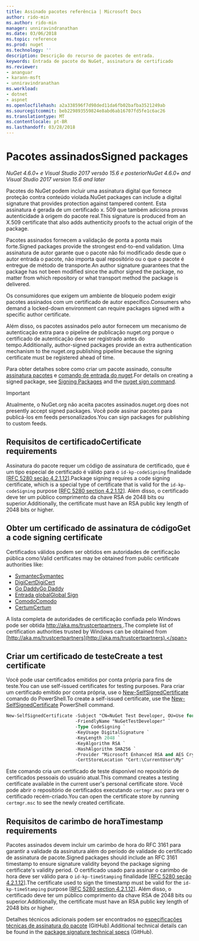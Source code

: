 ```yaml
---
title: Assinado pacotes referência | Microsoft Docs
author: rido-min
ms.author: rido-min
manager: unniravindranathan
ms.date: 03/06/2018
ms.topic: reference
ms.prod: nuget
ms.technology: ''
description: Descrição do recurso de pacotes de entrada.
keywords: Entrada de pacote do NuGet, assinatura de certificado
ms.reviewer:
- ananguar
- karann-msft
- unniravindranathan
ms.workload:
- dotnet
- aspnet
ms.openlocfilehash: a2a338596f7d98ded11da6fb02bafba3521249ab
ms.sourcegitcommit: beb229893559824e8abd6ab16707fd5fe1c6ac26
ms.translationtype: MT
ms.contentlocale: pt-BR
ms.lasthandoff: 03/28/2018
---
```

# <a name="signed-packages"></a><span data-ttu-id="86f06-104">Pacotes assinados</span><span class="sxs-lookup"><span data-stu-id="86f06-104">Signed packages</span></span>

<span data-ttu-id="86f06-105">*NuGet 4.6.0+ e Visual Studio 2017 versão 15.6 e posterior*</span><span class="sxs-lookup"><span data-stu-id="86f06-105">*NuGet 4.6.0+ and Visual Studio 2017 version 15.6 and later*</span></span>

<span data-ttu-id="86f06-106">Pacotes do NuGet podem incluir uma assinatura digital que fornece proteção contra conteúdo violada.</span><span class="sxs-lookup"><span data-stu-id="86f06-106">NuGet packages can include a digital signature that provides protection against tampered content.</span></span> <span data-ttu-id="86f06-107">Esta assinatura é gerada de um certificado x. 509 que também adiciona provas autenticidade à origem do pacote real.</span><span class="sxs-lookup"><span data-stu-id="86f06-107">This signature is produced from an X.509 certificate that also adds authenticity proofs to the actual origin of the package.</span></span>

<span data-ttu-id="86f06-108">Pacotes assinados fornecem a validação de ponta a ponta mais forte.</span><span class="sxs-lookup"><span data-stu-id="86f06-108">Signed packages provide the strongest end-to-end validation.</span></span> <span data-ttu-id="86f06-109">Uma assinatura de autor garante que o pacote não foi modificado desde que o autor entrada o pacote, não importa qual repositório ou o que o pacote é entregue de método de transporte.</span><span class="sxs-lookup"><span data-stu-id="86f06-109">An author signature guarantees that the package has not been modified since the author signed the package, no matter from which repository or what transport method the package is delivered.</span></span>

<span data-ttu-id="86f06-110">Os consumidores que exigem um ambiente de bloqueio podem exigir pacotes assinados com um certificado de autor específico.</span><span class="sxs-lookup"><span data-stu-id="86f06-110">Consumers who demand a locked-down environment can require packages signed with a specific author certificate.</span></span>

<span data-ttu-id="86f06-111">Além disso, os pacotes assinados pelo autor fornecem um mecanismo de autenticação extra para o pipeline de publicação nuget.org porque o certificado de autenticação deve ser registrado antes do tempo.</span><span class="sxs-lookup"><span data-stu-id="86f06-111">Additionally, author-signed packages provide an extra authentication mechanism to the nuget.org publishing pipeline because the signing certificate must be registered ahead of time.</span></span>

<span data-ttu-id="86f06-112">Para obter detalhes sobre como criar um pacote assinado, consulte [assinatura pacotes](../create-packages/Sign-a-package.md) e [comando de entrada do nuget](../tools/cli-ref-sign.md).</span><span class="sxs-lookup"><span data-stu-id="86f06-112">For details on creating a signed package, see [Signing Packages](../create-packages/Sign-a-package.md) and the [nuget sign command](../tools/cli-ref-sign.md).</span></span>

> [!Important]
> <span data-ttu-id="86f06-113">Atualmente, o NuGet.org não aceita pacotes assinados.</span><span class="sxs-lookup"><span data-stu-id="86f06-113">nuget.org does not presently accept signed packages.</span></span> <span data-ttu-id="86f06-114">Você pode assinar pacotes para publicá-los em feeds personalizados.</span><span class="sxs-lookup"><span data-stu-id="86f06-114">You can sign packages for publishing to custom feeds.</span></span>

## <a name="certificate-requirements"></a><span data-ttu-id="86f06-115">Requisitos de certificado</span><span class="sxs-lookup"><span data-stu-id="86f06-115">Certificate requirements</span></span>

<span data-ttu-id="86f06-116">Assinatura do pacote requer um código de assinatura de certificado, que é um tipo especial de certificado é válido para o `id-kp-codeSigning` finalidade [[RFC 5280 seção 4.2.1.12](https://tools.ietf.org/html/rfc5280#section-4.2.1.12)].</span><span class="sxs-lookup"><span data-stu-id="86f06-116">Package signing requires a code signing certificate, which is a special type of certificate that is valid for the `id-kp-codeSigning` purpose [[RFC 5280 section 4.2.1.12](https://tools.ietf.org/html/rfc5280#section-4.2.1.12)].</span></span> <span data-ttu-id="86f06-117">Além disso, o certificado deve ter um público comprimento da chave RSA de 2048 bits ou superior.</span><span class="sxs-lookup"><span data-stu-id="86f06-117">Additionally, the certificate must have an RSA public key length of 2048 bits or higher.</span></span>

## <a name="get-a-code-signing-certificate"></a><span data-ttu-id="86f06-118">Obter um certificado de assinatura de código</span><span class="sxs-lookup"><span data-stu-id="86f06-118">Get a code signing certificate</span></span>

<span data-ttu-id="86f06-119">Certificados válidos podem ser obtidos em autoridades de certificação pública como:</span><span class="sxs-lookup"><span data-stu-id="86f06-119">Valid certificates may be obtained from public certificate authorities like:</span></span>

- [<span data-ttu-id="86f06-120">Symantec</span><span class="sxs-lookup"><span data-stu-id="86f06-120">Symantec</span></span>](https://trustcenter.websecurity.symantec.com/process/trust/productOptions?productType=SoftwareValidationClass3)
- [<span data-ttu-id="86f06-121">DigiCert</span><span class="sxs-lookup"><span data-stu-id="86f06-121">DigiCert</span></span>](https://www.digicert.com/code-signing/)
- [<span data-ttu-id="86f06-122">Go Daddy</span><span class="sxs-lookup"><span data-stu-id="86f06-122">Go Daddy</span></span>](https://www.godaddy.com/web-security/code-signing-certificate)
- [<span data-ttu-id="86f06-123">Entrada global</span><span class="sxs-lookup"><span data-stu-id="86f06-123">Global Sign</span></span>](https://www.globalsign.com/en/code-signing-certificate/)
- [<span data-ttu-id="86f06-124">Comodo</span><span class="sxs-lookup"><span data-stu-id="86f06-124">Comodo</span></span>](https://www.comodo.com/e-commerce/code-signing/code-signing-certificate.php)
- [<span data-ttu-id="86f06-125">Certum</span><span class="sxs-lookup"><span data-stu-id="86f06-125">Certum</span></span>](https://www.certum.eu/certum/cert,offer_en_open_source_cs.xml) 

<span data-ttu-id="86f06-126">A lista completa de autoridades de certificação confiada pelo Windows pode ser obtida [ http://aka.ms/trustcertpartners ](http://aka.ms/trustcertpartners).</span><span class="sxs-lookup"><span data-stu-id="86f06-126">The complete list of certification authorities trusted by Windows can be obtained from [http://aka.ms/trustcertpartners](http://aka.ms/trustcertpartners).</span></span>

## <a name="create-a-test-certificate"></a><span data-ttu-id="86f06-127">Criar um certificado de teste</span><span class="sxs-lookup"><span data-stu-id="86f06-127">Create a test certificate</span></span>

<span data-ttu-id="86f06-128">Você pode usar certificados emitidos por conta própria para fins de teste.</span><span class="sxs-lookup"><span data-stu-id="86f06-128">You can use self-issued certificates for testing purposes.</span></span> <span data-ttu-id="86f06-129">Para criar um certificado emitido por conta própria, use o [New-SelfSignedCertificate](https://docs.microsoft.com/en-us/powershell/module/pkiclient/new-selfsignedcertificate) comando do PowerShell.</span><span class="sxs-lookup"><span data-stu-id="86f06-129">To create a self-issued certificate, use the [New-SelfSignedCertificate](https://docs.microsoft.com/en-us/powershell/module/pkiclient/new-selfsignedcertificate) PowerShell command.</span></span>

```ps
New-SelfSignedCertificate -Subject "CN=NuGet Test Developer, OU=Use for testing purposes ONLY" `
                          -FriendlyName "NuGetTestDeveloper" `
                          -Type CodeSigning `
                          -KeyUsage DigitalSignature `
                          -KeyLength 2048 `
                          -KeyAlgorithm RSA `
                          -HashAlgorithm SHA256 `
                          -Provider "Microsoft Enhanced RSA and AES Cryptographic Provider" `
                          -CertStoreLocation "Cert:\CurrentUser\My" 
```

<span data-ttu-id="86f06-130">Este comando cria um certificado de teste disponível no repositório de certificados pessoais do usuário atual.</span><span class="sxs-lookup"><span data-stu-id="86f06-130">This command creates a testing certificate available in the current user's personal certificate store.</span></span> <span data-ttu-id="86f06-131">Você pode abrir o repositório de certificados executando `certmgr.msc` para ver o certificado recém-criado.</span><span class="sxs-lookup"><span data-stu-id="86f06-131">You can open the certificate store by running `certmgr.msc` to see the newly created certificate.</span></span>

## <a name="timestamp-requirements"></a><span data-ttu-id="86f06-132">Requisitos de carimbo de hora</span><span class="sxs-lookup"><span data-stu-id="86f06-132">Timestamp requirements</span></span>

<span data-ttu-id="86f06-133">Pacotes assinados devem incluir um carimbo de hora do RFC 3161 para garantir a validade da assinatura além do período de validade do certificado de assinatura de pacote.</span><span class="sxs-lookup"><span data-stu-id="86f06-133">Signed packages should include an RFC 3161 timestamp to ensure signature validity beyond the package signing certificate's validity period.</span></span> <span data-ttu-id="86f06-134">O certificado usado para assinar o carimbo de hora deve ser válido para o `id-kp-timeStamping` finalidade [[RFC 5280 seção 4.2.1.12](https://tools.ietf.org/html/rfc5280#section-4.2.1.12)].</span><span class="sxs-lookup"><span data-stu-id="86f06-134">The certificate used to sign the timestamp must be valid for the `id-kp-timeStamping` purpose [[RFC 5280 section 4.2.1.12](https://tools.ietf.org/html/rfc5280#section-4.2.1.12)].</span></span> <span data-ttu-id="86f06-135">Além disso, o certificado deve ter um público comprimento da chave RSA de 2048 bits ou superior.</span><span class="sxs-lookup"><span data-stu-id="86f06-135">Additionally, the certificate must have an RSA public key length of 2048 bits or higher.</span></span>

<span data-ttu-id="86f06-136">Detalhes técnicos adicionais podem ser encontrados no [especificações técnicas de assinatura do pacote](https://github.com/NuGet/Home/wiki/Package-Signatures-Technical-Details) (GitHub).</span><span class="sxs-lookup"><span data-stu-id="86f06-136">Additional technical details can be found in the [package signature technical specs](https://github.com/NuGet/Home/wiki/Package-Signatures-Technical-Details) (GitHub).</span></span>
